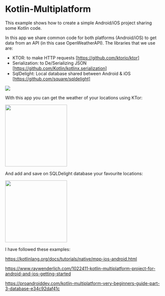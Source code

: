 # Kotlin-Multiplatform

This example shows how to create a simple Android/iOS project sharing some Kotlin code.

In this app we share common code for both platforms (Android/iOS) to get data from an API (in this case OpenWeatherAPI). The libraries that we use are:

- KTOR: to make HTTP requests [https://github.com/ktorio/ktor]
- Serialization: to De/Serializing JSON [https://github.com/Kotlin/kotlinx.serialization]
- SqlDelight: Local database shared between Android & iOS [https://github.com/square/sqldelight]

<img src="https://github.com/jarroyoesp/KotlinMultiPlatform/blob/master/images/GetLocationDiagram.png">

With this app you can get the weather of your locations using KTor:

<img src="https://github.com/jarroyoesp/KotlinMultiPlatform/blob/master/images/AndroidCaptureWeather.png" width="200">

And add and save on SQLDelight database your favourite locations:

<img src="https://github.com/jarroyoesp/KotlinMultiPlatform/blob/master/images/AndroidCaptureLocationList.png" width="200">


I have followed these examples:

https://kotlinlang.org/docs/tutorials/native/mpp-ios-android.html

https://www.raywenderlich.com/1022411-kotlin-multiplatform-project-for-android-and-ios-getting-started

https://proandroiddev.com/kotlin-multiplatform-very-beginners-guide-part-3-database-e34c92daf41c


